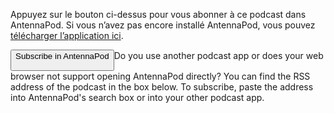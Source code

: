 Appuyez sur le bouton ci-dessus pour vous abonner à ce podcast dans AntennaPod. Si vous n’avez pas encore installé AntennaPod, vous pouvez [télécharger l’application ici](/download).


<button id="subscribeButton" class="btn btn-primary">
Subscribe in AntennaPod

</button>Do you use another podcast app or does your web browser not support opening AntennaPod directly? You can find the RSS address of the podcast in the box below. To subscribe, paste the address into AntennaPod's search box or into your other podcast app.
